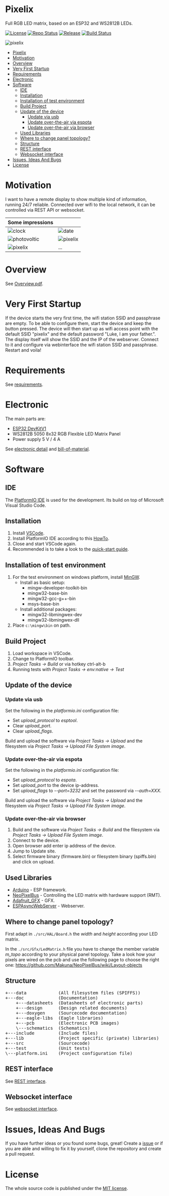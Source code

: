 # Pixelix
Full RGB LED matrix, based on an ESP32 and WS2812B LEDs.

[![License](https://img.shields.io/badge/license-MIT-blue.svg)](http://choosealicense.com/licenses/mit/)
[![Repo Status](https://www.repostatus.org/badges/latest/wip.svg)](https://www.repostatus.org/#wip)
[![Release](https://img.shields.io/github/release/BlueAndi/esp-rgb-led-matrix.svg)](https://github.com/BlueAndi/esp-rgb-led-matrix/releases)
[![Build Status](https://travis-ci.org/BlueAndi/esp-rgb-led-matrix.svg?branch=master)](https://travis-ci.org/BlueAndi/esp-rgb-led-matrix)

![pixelix](./doc/images/pixelix.gif)

- [Pixelix](#pixelix)
- [Motivation](#motivation)
- [Overview](#overview)
- [Very First Startup](#very-first-startup)
- [Requirements](#requirements)
- [Electronic](#electronic)
- [Software](#software)
  - [IDE](#ide)
  - [Installation](#installation)
  - [Installation of test environment](#installation-of-test-environment)
  - [Build Project](#build-project)
  - [Update of the device](#update-of-the-device)
    - [Update via usb](#update-via-usb)
    - [Update over-the-air via espota](#update-over-the-air-via-espota)
    - [Update over-the-air via browser](#update-over-the-air-via-browser)
  - [Used Libraries](#used-libraries)
  - [Where to change panel topology?](#where-to-change-panel-topology)
  - [Structure](#structure)
  - [REST interface](#rest-interface)
  - [Websocket interface](#websocket-interface)
- [Issues, Ideas And Bugs](#issues-ideas-and-bugs)
- [License](#license)

# Motivation
I want to have a remote display to show multiple kind of information, running 24/7 reliable. Connected over wifi to the local network, it can be controlled via REST API or websocket.

| Some impressions |   |
| - | - |
| ![clock](./doc/images/PixelixClock.jpg) | ![date](./doc/images/PixelixDate.jpg) |
| ![photovoltic](./doc/images/PixelixPhotovoltaic.jpg) | ![pixelix](./doc/images/PixelixElectricity.jpg) |
| ![pixelix](./doc/images/PixelixWifiStatus.jpg) | ... |

# Overview
See [Overview.pdf](https://github.com/BlueAndi/esp-rgb-led-matrix/blob/master/doc/Overview.pdf).

# Very First Startup
If the device starts the very first time, the wifi station SSID and passphrase are empty. To be able to configure them, start the device and keep the button pressed. The device will then start up as wifi access point with the default SSID "pixelix" and the default password "Luke, I am your father.". The display itself will show the SSID and the IP of the webserver.
Connect to it and configure via webinterface the wifi station SSID and passphrase. Restart and voila!

# Requirements
See [requirements](https://github.com/BlueAndi/esp-rgb-led-matrix/blob/master/doc/REQUIREMENTS.md).

# Electronic
The main parts are:
* [ESP32 DevKitV1](https://github.com/playelek/pinout-doit-32devkitv1)
* WS2812B 5050 8x32 RGB Flexible LED Matrix Panel
* Power supply 5 V / 4 A

See [electronic detail](https://github.com/BlueAndi/esp-rgb-led-matrix/blob/master/doc/ELECTRONIC.md) and [bill-of-material](https://github.com/BlueAndi/esp-rgb-led-matrix/blob/master/doc/BOM.md).

# Software

## IDE
The [PlatformIO IDE](https://platformio.org/platformio-ide) is used for the development. Its build on top of Microsoft Visual Studio Code.

## Installation
1. Install [VSCode](https://code.visualstudio.com/).
2. Install PlatformIO IDE according to this [HowTo](https://platformio.org/install/ide?install=vscode).
3. Close and start VSCode again.
4. Recommended is to take a look to the [quick-start guide](https://docs.platformio.org/en/latest/ide/vscode.html#quick-start).

## Installation of test environment
1. For the test environment on windows platform, install [MinGW](http://www.mingw.org/).
    * Install as basic setup:
        * mingw-developer-toolkit-bin
        * mingw32-base-bin
        * mingw32-gcc-g++-bin
        * msys-base-bin
    * Install additional packages:
        * mingw32-libmingwex-dev
        * mingw32-libmingwex-dll
2. Place ```c:\mingw\bin``` on path.

## Build Project
1. Load workspace in VSCode.
2. Change to PlatformIO toolbar.
3. _Project Tasks -> Build_ or via hotkey ctrl-alt-b
4. Running tests with _Project Tasks -> env:native -> Test_

## Update of the device

### Update via usb
Set the following in the _platformio.ini_ configuration file:
* Set _upload_protocol_ to _esptool_.
* Clear _upload_port_.
* Clear _upload_flags_.

Build and upload the software via _Project Tasks -> Upload_ and the filesystem via _Project Tasks -> Upload File System image_.

### Update over-the-air via espota
Set the following in the _platformio.ini_ configuration file:
* Set _upload_protocol_ to _espota_.
* Set _upload_port_ to the device ip-address.
* Set _upload_flags_ to _--port=3232_ and set the password via _--auth=XXX_.

Build and upload the software via _Project Tasks -> Upload_ and the filesystem via _Project Tasks -> Upload File System image_.

### Update over-the-air via browser
1. Build and the software via _Project Tasks -> Build_ and the filesystem via _Project Tasks -> Upload File System image_.
2. Connect to the device.
3. Open browser add enter ip address of the device.
4. Jump to Update site.
5. Select firmware binary (firmware.bin) or filesystem binary (spiffs.bin) and click on upload.

## Used Libraries
* [Arduino](https://docs.platformio.org/en/latest/frameworks/arduino.html#framework-arduino) - ESP framework.
* [NeoPixelBus](https://github.com/Makuna/NeoPixelBus) - Controlling the LED matrix with hardware support (RMT).
* [Adafruit_GFX](https://github.com/adafruit/Adafruit-GFX-Library) - GFX.
* [ESPAsyncWebServer](https://github.com/me-no-dev/ESPAsyncWebServer) - Webserver.

## Where to change panel topology?
First adapt in ```./src/HAL/Board.h``` the _width_ and _height_ according your LED matrix.

In the ```./src/Gfx/LedMatrix.h``` file you have to change the member variable _m\_topo_ according to your physical panel topology. Take a look how your pixels are wired on the pcb and use the following page to choose the right one: https://github.com/Makuna/NeoPixelBus/wiki/Layout-objects

## Structure

<pre>
+---data            (All filesystem files (SPIFFS))
+---doc             (Documentation)
    +---datasheets  (Datasheets of electronic parts)
    +---design      (Design related documents)
    +---doxygen     (Sourcecode documentation)
    +---eagle-libs  (Eagle libraries)
    +---pcb         (Electronic PCB images)
    \---schematics  (Schematics)
+---include         (Include files)
+---lib             (Project specific (private) libraries)
+---src             (Sourcecode)
+---test            (Unit tests)
\---platform.ini    (Project configuration file)
</pre>

## REST interface

See [REST interface](https://github.com/BlueAndi/esp-rgb-led-matrix/blob/master/doc/REST.md).

## Websocket interface

See [websocket interface](https://github.com/BlueAndi/esp-rgb-led-matrix/blob/master/doc/WEBSOCKET.md).

# Issues, Ideas And Bugs
If you have further ideas or you found some bugs, great! Create a [issue](https://github.com/BlueAndi/esp-rgb-led-matrix/issues) or if you are able and willing to fix it by yourself, clone the repository and create a pull request.

# License
The whole source code is published under the [MIT license](http://choosealicense.com/licenses/mit/).

